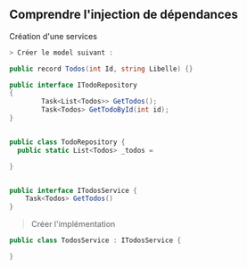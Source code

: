 ## Comprendre l'injection de dépendances

Création d'une services 
```csharp
> Créer le model suivant : 

public record Todos(int Id, string Libelle) {}

public interface ITodoRepository
{
        Task<List<Todos>> GetTodos();
        Task<Todos> GetTodoById(int id);
}


public class TodoRepository {
  public static List<Todos> _todos = 

}


public interface ITodosService {
    Task<Todos> GetTodos() 
}
```

> Créer l'implémentation
```csharp
public class TodosService : ITodosService {

}
```









